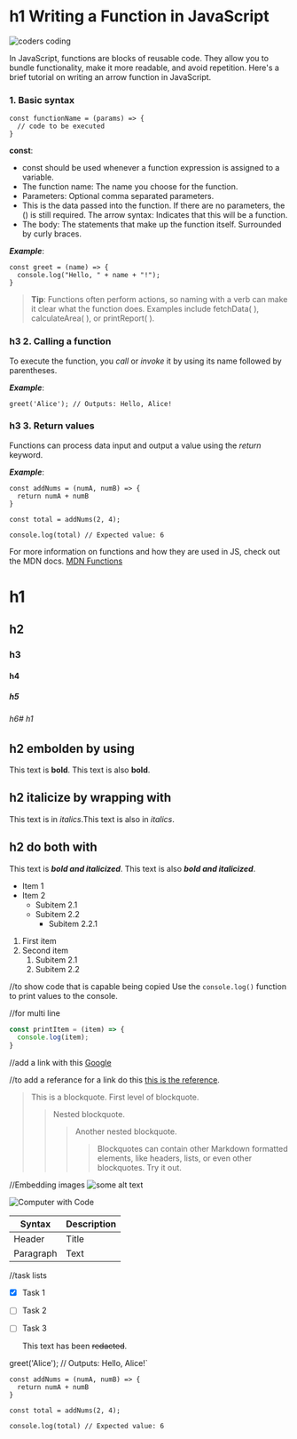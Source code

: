 # h1 Writing a Function in JavaScript

![coders coding](https://plus.unsplash.com/premium_photo-1682140993556-f263e434000b?w=800&auto=format&fit=crop&q=60&ixlib=rb-4.0.3&ixid=M3wxMjA3fDB8MHxzZWFyY2h8MXx8Y29kaW5nfGVufDB8fDB8fHww) 

In JavaScript, functions are blocks of reusable code. They allow you to bundle functionality, make it more readable, and avoid repetition. Here's a brief tutorial on writing an arrow function in JavaScript.

### 1. Basic syntax
```
const functionName = (params) => {
  // code to be executed
}
```
__const__: 
* const should be used whenever a function expression is assigned to a variable.
* The function name: The name you choose for the function.
* Parameters: Optional comma separated parameters. 
* This is the data passed into the function. If there are no parameters, the () is still required.
The arrow syntax: Indicates that this will be a function.
* The body: The statements that make up the function itself. Surrounded by curly braces.

***Example***:
```
const greet = (name) => {
  console.log("Hello, " + name + "!");
}
```
>__Tip__: Functions often perform actions, so naming with a verb can make it clear what the function does. Examples include fetchData( ), calculateArea( ), or printReport( ). 

### h3 2. Calling a function

To execute the function, you *call* or *invoke* it by using its name followed by parentheses.

***Example***:
```
greet('Alice'); // Outputs: Hello, Alice!
```
### h3 3. Return values

Functions can process data input and output a value using the *return* keyword.

***Example***: 
```
const addNums = (numA, numB) => {
  return numA + numB
}

const total = addNums(2, 4);

console.log(total) // Expected value: 6
```
For more information on functions and how they are used in JS, check out the MDN docs. 
[MDN Functions](https://developer.mozilla.org/en-US/docs/Web/JavaScript/Guide/Functions)

# h1
## h2
### h3
#### h4
##### h5
###### h6# h1

## h2 embolden by using
This text is **bold**. This text is also __bold__.

## h2 italicize by wrapping with
This text is in *italics*.This text is also in _italics_.

## h2 do both with
This text is ***bold and italicized***. This text is also ___bold and italicized___.

* Item 1
* Item 2
  * Subitem 2.1
  * Subitem 2.2
    * Subitem 2.2.1

1. First item
1. Second item
   1. Subitem 2.1
   2. Subitem 2.2

//to show code that is capable being copied
Use the `console.log()` function to print values to the console.

//for multi line
```javascript
const printItem = (item) => {
  console.log(item);
}
```
//add a link with this
[Google](https://www.google.com)

//to add a referance for a link do this
[this is the reference][example].

[example]: http://www.example.com/

> This is a blockquote. 
> First level of blockquote.
>> Nested blockquote.
>>> Another nested blockquote.
>>>>Blockquotes can contain other Markdown formatted elements, like headers, lists, or even other blockquotes. Try it out.

//Embedding images
![some alt text](www.url_to_an_image.com/image)


![Computer with Code](https://images.unsplash.com/photo-1587620962725-abab7fe55159?auto=format&fit=crop&q=80&w=1631&ixlib=rb-4.0.3&ixid=M3wxMjA3fDB8MHxwaG90by1wYWdlfHx8fGVufDB8fHx8fA%3D%3D)


  

| Syntax | Description |
| ------ | ----------- |
| Header | Title |
| Paragraph | Text |

//task lists
- [x] Task 1
- [ ] Task 2
- [ ] Task 3
  
  This text has been ~~redacted~~. 

greet('Alice'); // Outputs: Hello, Alice!`
```
const addNums = (numA, numB) => {
  return numA + numB
}

const total = addNums(2, 4);

console.log(total) // Expected value: 6
```